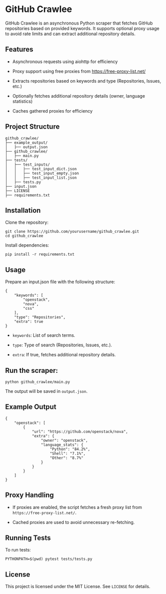 # GitHub Crawlee

GitHub Crawlee is an asynchronous Python scraper that fetches GitHub repositories based on provided keywords. It supports optional proxy usage to avoid rate limits and can extract additional repository details.

## Features

- Asynchronous requests using aiohttp for efficiency

- Proxy support using free proxies from https://free-proxy-list.net/

- Extracts repositories based on keywords and type (Repositories, Issues, etc.)

- Optionally fetches additional repository details (owner, language statistics)

- Caches gathered proxies for efficiency

## Project Structure
```
github_crawlee/
├── example_output/
│   ├── output.json
├── github_crawlee/
│   ├── main.py
├── tests/
│   ├── test_inputs/
│   │   ├── test_input_dict.json
│   │   ├── test_input_empty.json
│   │   ├── test_input_list.json
│   ├── tests.py
├── input.json
├── LICENSE
├── requirements.txt
```

## Installation

Clone the repository:
```
git clone https://github.com/yourusername/github_crawlee.git
cd github_crawlee
```
Install dependencies:
```
pip install -r requirements.txt
```
## Usage

Prepare an input.json file with the following structure:
```
{
    "keywords": [
        "openstack",
        "nova",
        "css"
    ],
    "type": "Repositories",
    "extra": true
}
```
- ```keywords```: List of search terms.

- ```type```: Type of search (Repositories, Issues, etc.).

- ```extra```: If true, fetches additional repository details.

## Run the scraper:
```
python github_crawlee/main.py
```
The output will be saved in ```output.json```.

## Example Output
```
{
    "openstack": [
        {
            "url": "https://github.com/openstack/nova",
            "extra": {
                "owner": "openstack",
                "language_stats": {
                    "Python": "84.2%",
                    "Shell": "7.1%",
                    "Other": "8.7%"
                }
            }
        }
    ]
}
```
## Proxy Handling

- If proxies are enabled, the script fetches a fresh proxy list from ```https://free-proxy-list.net/```.

- Cached proxies are used to avoid unnecessary re-fetching.

## Running Tests

To run tests:
```
PYTHONPATH=$(pwd) pytest tests/tests.py
```
## License

This project is licensed under the MIT License. See ```LICENSE``` for details.
